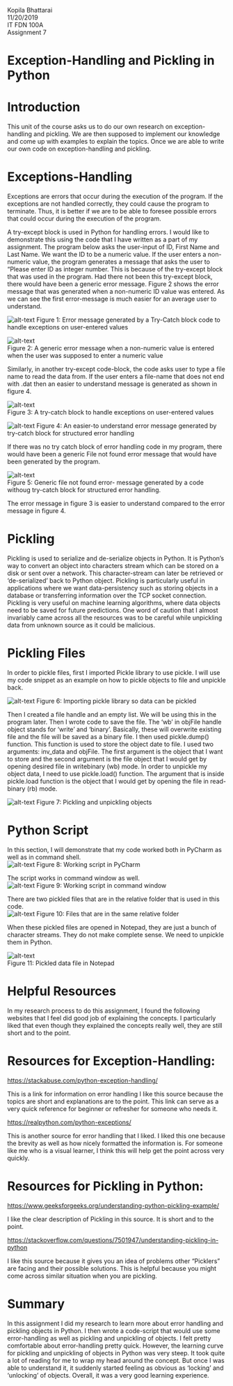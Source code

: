 
Kopila Bhattarai  
11/20/2019  
IT FDN 100A  
Assignment 7 

Exception-Handling and Pickling in Python
===


Introduction
== 

This unit of the course asks us to do our own research on exception-handling and pickling. We are then supposed to implement our knowledge and come up with examples to explain the topics. Once we are able to write our own code on exception-handling and pickling.

Exceptions-Handling
==  

Exceptions are errors that occur during the execution of the program. If the exceptions are not handled correctly, they could cause the program to terminate. Thus, it is better if we are to be able to foresee possible errors that could occur during the execution of the program.  

A try-except block is used in Python for handling errors. I would like to demonstrate this using the code that I have written as a part of my assignment.  The program below asks the user-input of ID, First Name and Last Name. We want the ID to be a numeric value. If the user enters a non-numeric value, the program generates a message that asks the user to “Please enter ID as integer number. This is because of the try-except block that was used in the program. Had there not been this try-except block, there would have been a generic error message. Figure 2 shows the error message that was generated when a non-numeric ID value was entered.  As we can see the first error-message is much easier for an average user to understand.  

![alt-text](images/Figure1.png)
Figure 1: Error message generated by a Try-Catch block code to handle exceptions on user-entered values  

![alt-text](images/Figure2.png)   
Figure 2: A generic error message when a non-numeric value is entered when the user was supposed to enter a numeric value  
    
Similarly, in another try-except code-block, the code asks user to type a file name to read the data from. If the user enters a file-name that does not end with .dat then an easier to understand message is generated as shown in figure 4.

![alt-text](images/Figure3.png)  
Figure 3: A try-catch block to handle exceptions on user-entered values  

![alt-text](images/Figure4.png) 
Figure 4: An easier-to understand error message generated by try-catch block for structured error handling  


If there was no try catch block of error handling code in my program, there would have been a generic File not found error message that would have been generated by the program.  
 
![alt-text](images/Figure5.png)  
Figure 5: Generic file not found error- message generated by a code withoug try-catch block for structured error handling.  


The error message in figure 3 is easier to understand compared to the error message in figure 4.  

Pickling  
==

Pickling is used to serialize and de-serialize objects in Python. It is Python’s way to convert an object into characters stream which can be stored on a disk or sent over a network. This character-stream can later be retrieved or ‘de-serialized’ back to Python object. Pickling is particularly useful in applications where we want data-persistency such as storing objects in a database or transferring information over the TCP socket connection. Pickling is very useful on machine learning algorithms, where data objects need to be saved for future predictions. One word of caution that I almost invariably came across all the resources was to be careful while unpickling data from unknown source as it could be malicious.  

Pickling Files
==

In order to pickle files, first I imported Pickle library to use pickle. I will use my code snippet as an example on
how to pickle objects to file and unpickle back.  

![alt-text](images/Figure6.png) 
Figure 6: Importing pickle library so data can be pickled  

Then I created a file handle and an empty list. We will be using this in the program later. Then I
wrote code to save the file. The ‘wb’ in objFile handle object stands for ‘write’ and ‘binary’.
Basically, these will overwrite existing file and the file will be saved as a binary file. I then used
pickle.dump() function. This function is used to store the object date to file. I used two
arguments: inv_data and objFile. The first argument is the object that I want to store
and the second argument is the file object that I would get by opening desired file in writebinary
(wb) mode. In order to unpickle my object data, I need to use pickle.load() function. The
argument that is inside pickle.load function is the object that I would get by opening the file in
read-binary (rb) mode.  

![alt-text](images/Figure7.png)
Figure 7: Pickling and unpickling objects  

Python Script
==

In this section, I will demonstrate that my code worked both in PyCharm as well as in command
shell.  
![alt-text](images/Figure8.png)
Figure 8: Working script in PyCharm  

The script works in command window as well.  
![alt-text](images/Figure9.png)
Figure 9: Working script in command window  

There are two pickled files that are in the relative folder that is used in this code.  
![alt-text](images/Figure10.png)
Figure 10: Files that are in the same relative folder  

When these pickled files are opened in Notepad, they are just a bunch of character streams. They
do not make complete sense. We need to unpickle them in Python.  

![alt-text](images/Figure11.png)  
Figure 11: Pickled data file in Notepad  
 

Helpful Resources  
==  

In my research process to do this assignment, I found the following websites that I feel did good
job of explaining the concepts. I particularly liked that even though they explained the concepts
really well, they are still short and to the point.

Resources for Exception-Handling: 
===


https://stackabuse.com/python-exception-handling/  

This is a link for information on error handling I like this source because the topics are short and
explanations are to the point. This link can serve as a very quick reference for beginner or
refresher for someone who needs it.  

https://realpython.com/python-exceptions/  

This is another source for error handling that I liked. I liked this one because the brevity as well
as how nicely formatted the information is. For someone like me who is a visual learner, I think
this will help get the point across very quickly.  

Resources for Pickling in Python:  
===  

https://www.geeksforgeeks.org/understanding-python-pickling-example/  

I like the clear description of Pickling in this source. It is short and to the point.  

https://stackoverflow.com/questions/7501947/understanding-pickling-in-python  

I like this source because it gives you an idea of problems other “Picklers” are facing and their
possible solutions. This is helpful because you might come across similar situation when you are
pickling.  

Summary  
==  

In this assignment I did my research to learn more about error handling and pickling
objects in Python. I then wrote a code-script that would use some error-handling as well as
pickling and unpickling of objects.
I felt pretty comfortable about error-handling pretty quick. However, the learning curve
for pickling and unpickling of objects in Python was very steep. It took quite a lot of reading for
me to wrap my head around the concept. But once I was able to understand it, it suddenly started
feeling as obvious as ‘locking’ and ‘unlocking’ of objects. Overall, it was a very good learning experience. 
